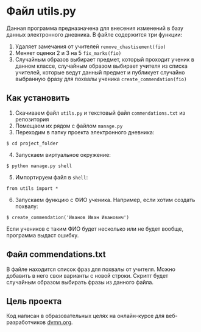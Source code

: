 # Файл utils.py
Данная программа предназначена для внесения изменений в базу данных электронного дневника. В файле содержится три функции:  
1. Удаляет замечания от учителей `remove_chastisement(fio)`
2. Меняет оценки 2 и 3 на 5 `fix_marks(fio)`
3. Случайным образов выбирает предмет, который проходит ученик в данном классе, случайным образом выбирает учителя из списка учителей, 
которые ведут данный предмет и публикует случайно выбранную фразу для похвалы ученика `create_commendation(fio)`  

## Как установить

1. Скачиваем файл `utils.py` и текстовый файл `commendations.txt` из репозитория
1. Помещаем их рядом с файлом `manage.py`
3. Переходим в папку проекта электронного дневника:  
```
$ cd project_folder
```
4. Запускаем виртуальное окружение:  
```
$ python manage.py shell
```
5. Импортируем файл в `shell`:
```
from utils import *
```
6. Запускаем функцию с ФИО ученика. Например, если хотим создать похвалу:  
```
$ create_commendation('Иванов Иван Иванович')
```
Если учеников с таким ФИО будет несколько или не будет вообще, программа выдаст ошибку.

## Файл commendations.txt
В файле находится список фраз для похвалы от учителя. Можно добавить в него свои варианты с новой строки. Скрипт будет случайным образом выбирать фразы из данного файла.

## Цель проекта
Код написан в образовательных целях на онлайн-курсе для веб-разработчиков [dvmn.org](https://dvmn.org/).

 

 
